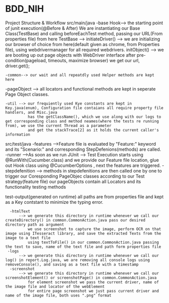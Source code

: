 # BDD_NIH

Project Structure & Workflow
 src/main/java
    -base
        Hook--> the starting point of junit execution(@Before & After)
              We are instantiating our Base Class(TestBase) and calling beforeEachTest method, passing our URL(From properties file) from here
        TestBase --> 
                initiateDriver() --> we are initializing our browser of choice from here(default given as chrome, from Properties file), using webdrivermanager for all required webdrivers. 
                initObject() --> we are booting up out page objects with WebDriver interface
                after pre-condition(pageload, timeouts, maximize browser) we get our url, driver.get();
    
    -common--> our wait and all repeatdly used Helper methods are kept here
   
   -pageObject --> all locators and functional methods are kept in seperate Page Object classes. 
    
    -util --> our frequiently used Kye constants are kept in Key.java(enum), Configuration file contaians all require property file handlers, and Misc.java
              has the getClassName(), which we use along with our logs to get corresponding class and method neames(where the tests re running from), we use the current Thread as a parameter
              and get the stackTrace[2] as it holds the current caller's information
   
 
 src/test/java
      -features
          -->Feature file is evaluated by "Feature:" keyword and its "Scenario:" and corresponding StepDefenions(methods) are called.
      -runner
          -->As soon as we run JUnit --> Test Execution starts using @RunWith(Cucumber.class) and we provide our Feature file location, glue out Hook class using @CucumberOptions , next the features are triggered.
      -stepdefenition
          --> methods in stepdefenitions are then called one by one to trigger our Coresponding PageObjec classes according to our Test strategy(feature file)
              our pageObjects contain all Locators and its functionality testing methods
  
  
  test-output(generated on runtime)
      all paths are from properties file and kept as a Key contstant to minimize the typing error. 
      
      -htmlText
          --> we generate this directory in runtime whenever we call our createDirectory() in common.CommonAction.java pass our desired directory path as argument
              we use screenshot to capture the image, perform OCR on that image using ITesseract library, and save the extracted Texts from the image to a text file
              using textToFile() in our common.CommonAction.java passing the text to save, name of the text file and path form properties file
     -logs
          --> we generate this directory in runtime whenever we call our log() in report.Log.java, we are removing all console logs using removeConsole(), and saving as a text file with a timestamp
      -screenshot
          --> we generate this directory in runtime whenever we call our screenshotElement() or screenshotPage() in common.CommonAction.java
              for element screenshot we pass the current driver, name of the image file and locator of the webElement
              for entire page screenshot we just pass current driver and name of the image file, both uses ".png" format
 
 
